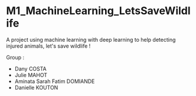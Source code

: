 # M1_MachineLearning_LetsSaveWildlife
A project using machine learning with deep learning to help detecting injured animals, let's save wildlife !

Group :
- Dany COSTA
- Julie MAHOT
- Aminata Sarah Fatim DOMIANDE
- Danielle KOUTON
